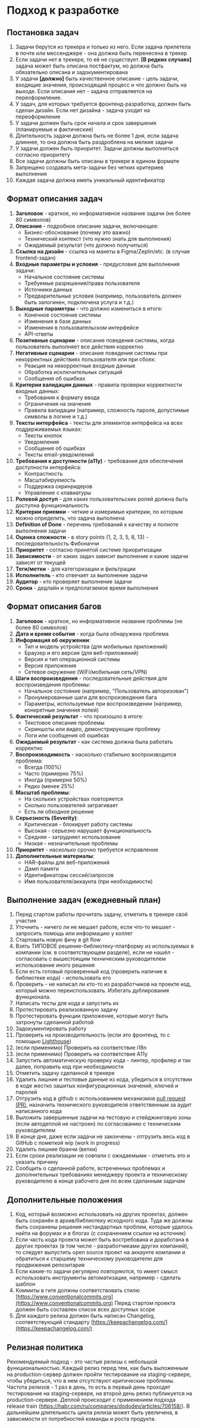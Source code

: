 # Подход к разработке

## Постановка задач

1. Задачи берутся из трекера и только из него. Если задача прилетела в почте или мессенджере - она должна быть перенесена в трекер
2. Если задачи нет в трекере, то её не существует. **[В редких случаях]** задача может быть описана постфактум, но должна быть обязательно описана и задокументирована
3. У задачи **[должно]** быть качественное описание - цель задачи, входящие значения, происходящий процесс и что должно быть на выходе. Если описания нет - задача отправляется на переоформление.
4. У задач, для которых требуется фронтенд-разработка, должен быть сделан дизайн. Если нет дизайна - задача уходит на переоформление
5. У задачи должен быть срок начала и срок завершения (планируемые и фактические)
6. Длительность задачи должна быть не более 1 дня, если задача длиннее, то она должна быть раздроблена на мелкие задачи
7. У задачи должен быть приоритет. Задачи должны выполняться согласно приоритету
8. Все задачи должны быть описаны в трекере в едином формате
9. Запрещено создавать мета-задачи без четких критериев выполнения
10. Каждая задача должна иметь уникальный идентификатор

## Формат описания задач

1. **Заголовок** - краткое, но информативное название задачи (не более 80 символов)
2. **Описание** - подробное описание задачи, включающее:
   - Бизнес-обоснование (почему это важно)
   - Технический контекст (что нужно знать для выполнения)
   - Ожидаемый результат (что должно получиться)
3. **Ссылка на дизайн** - ссылка на макеты в Figma/Zeplin/etc. (в случае frontend-задач)
4. **Входные параметры и условия** - предусловия для выполнения задачи:
   - Начальное состояние системы
   - Требуемые разрешения/права пользователя
   - Источники данных
   - Предварительные условия (например, пользователь должен быть залогинен, подключена услуга и т.д.)
5. **Выходные параметры** - что должно измениться в итоге:
   - Конечное состояние системы
   - Изменения в базе данных
   - Изменения в пользовательском интерфейсе
   - API-ответы
6. **Позитивные сценарии** - описание поведения системы, когда пользователь выполняет все действия корректно
7. **Негативные сценарии** - описание поведения системы при некорректных действиях пользователя или при сбоях:
   - Реакция на некорректные входные данные
   - Обработка исключительных ситуаций
   - Сообщения об ошибках
8. **Критерии валидации данных** - правила проверки корректности входных данных:
   - Требования к формату ввода
   - Ограничения на значения
   - Правила валидации (например, сложность пароля, допустимые символы в логине и т.д.)
9. **Тексты интерфейса** - тексты для элементов интерфейса на всех поддерживаемых языках:
   - Тексты кнопок
   - Уведомления
   - Сообщения об ошибках
   - Тексты email-уведомлений
10. **Требования к доступности (a11y)** - требования для обеспечения доступности интерфейса:
    - Контрастность
    - Масштабируемость
    - Поддержка скринридеров
    - Управление с клавиатуры
11. **Ролевой доступ** - для каких пользовательских ролей должна быть доступна функциональность
12. **Критерии приемки** - четкие и измеримые критерии, по которым можно определить, что задача выполнена
13. **Definition of Done** - перечень требований к качеству и полноте выполнения задачи
14. **Оценка сложности** - в story points (1, 2, 3, 5, 8, 13) - последовательность Фибоначчи
15. **Приоритет** - согласно принятой системе приоритизации
16. **Зависимости** - от каких задач зависит выполнение и какие задачи зависят от текущей
17. **Теги/метки** - для категоризации и фильтрации
18. **Исполнитель** - кто отвечает за выполнение задачи
19. **Аудитор** - кто проверяет выполнение задачи
20. **Сроки** - дедлайн и предполагаемое время выполнения

## Формат описания багов

1. **Заголовок** - краткое, но информативное название проблемы (не более 80 символов)
2. **Дата и время события** - когда была обнаружена проблема
3. **Информация об окружении**:
   - Тип и модель устройства (для мобильных приложений)
   - Браузер и его версия (для веб-приложений)
   - Версия и тип операционной системы
   - Версия приложения
   - Сетевое окружение (WiFi/мобильная сеть/VPN)
4. **Шаги воспроизведения** - последовательные действия для воспроизведения проблемы:
   - Начальное состояние (например, "Пользователь авторизован")
   - Пронумерованные шаги для воспроизведения бага
   - Параметры, используемые при воспроизведении (например, конкретные значения полей)
5. **Фактический результат** - что произошло в итоге:
   - Текстовое описание проблемы
   - Скриншоты или видео, демонстрирующие проблему
   - Логи или сообщения об ошибках
6. **Ожидаемый результат** - как система должна была работать корректно
7. **Воспроизводимость** - насколько стабильно воспроизводится проблема:
   - Всегда (100%)
   - Часто (примерно 75%)
   - Иногда (примерно 50%)
   - Редко (менее 25%)
8. **Масштаб проблемы**:
   - На скольких устройствах повторяется
   - Сколько пользователей затрагивает
   - Есть ли обходное решение
9. **Серьезность (Severity)**:
   - Критическая - блокирует работу системы
   - Высокая - серьезно нарушает функциональность
   - Средняя - затрудняет использование
   - Низкая - незначительные проблемы
10. **Приоритет** - насколько срочно требуется исправление
11. **Дополнительные материалы**:
    - HAR-файлы для веб-приложений
    - Дамп памяти
    - Идентификаторы сессий/запросов
    - Имя пользователя/аккаунта (при необходимости)

## Выполнение задач (ежедневный план)

1. Перед стартом работы прочитать задачу, отметить в трекере своё участие
2. Уточнить - ничего ли не мешает работе, если что-то мешает - запросить помощь или информацию у коллег
3. Стартовать новую фичу в git flow
4. Взять ТИПОВОЕ решение-библиотеку-платформу из используемых в компании (см. в соответствующем разделе), если не нашёл - согласовать с вышестоящим техническим руководителем использование иного решения
5. Если есть готовый проверенный код (проверить наличие в библиотеке кода) - использовать его
6. Проверить - не написал ли кто-то из разработчиков на проекте код, который можно переиспользовать. Избегать дублирования функционала.
7. Написать тесты для кода и запустить их
8. Протестировать реализованную задачу
9. Протестировать функции приложение, которые могут быть затронуты сделанной работой
10. Задокументировать работу
11. Проверить на производительность (если это фронтенд, то с помощью [Lighthouse](https://developers.google.com/web/tools/lighthouse))
12. (если применимо) Проверить на соответствие i18n
13. (если применимо) Проверить на соответствие A11y
14. Запустить автоматическую проверку кода - линтер, профилер и так далее, поправить код при необходимости
15. Отметить задачу сделанной в трекере
16. Удалить лишние и тестовые данные из кода, убедиться в отсутствии в коде жестко зашитых конфигурационных значений, ключей и паролей
17. Отгрузить код в github с использованием механизмов [pull request (PR)](https://rustycrate.ru/%D1%80%D1%83%D0%BA%D0%BE%D0%B2%D0%BE%D0%B4%D1%81%D1%82%D0%B2%D0%B0/2016/03/07/contributing.html), назначить технического руководителя ответственным за аудит написанного кода
18. Выложить завершенные задачи на тестовую и стейджинговую зоны (если автодеплой не настроен) по согласованию с техническим руководителем
19. В конце дня, даже если задачи не закончены - отгрузить весь код в GitHub с пометкой wip (work in progress)
20. Удалить лишние бранчи (ветки)
21. Если сроки реализации не совпали с ожидаемыми - отметить это и указать причину
22. Сообщить о сделанной работе, встреченных проблемах и дополнительных требованиях менеджеру проекта и техническому руководителю в конце рабочего дня по всем сделанным задачам

## Дополнительные положения

1. Код, который возможно использовать на других проектах, должен быть сохранён в архив/библиотеку исходного кода. Туда же должны быть сохранены решения нестандартных проблем, которые удалось найти на форумах и в блогах (с сохранением ссылки на источник)
2. Если часть кода проекта может быть востребована и доработана в других проектах (в том числе - разработчиками других компаний), то следует выпустить open source проект на аккаунте компании и обратиться к старшему техническому руководителю для продвижения репозитария
3. Если какие-то задачи регулярно повторяются, то имеет смысл использовать инструменты автоматизации, например - сделать шаблон
4. Коммиты в гите должны соответствовать стилю [https://www.conventionalcommits.org](https://www.conventionalcommits.org) Перед стартом проекта должен быть составлен список всех доступных scope
5. Для каждого релиза должен быть написан Changelog, соответствующий стандарту [https://keepachangelog.com/](https://keepachangelog.com/)

## Релизная политика

Рекомендуемый подход - это частые релизы с небольшой функциональностью. Каждый релиз перед тем, как быть выложенным на production-сервер должен пройти тестирование на staging-сервере, чтобы убедиться, что в нем отсутствуют критические проблемы. Частота релизов - 1 раз в день, то есть в первый день проходят тестирование на staging-сервере, на второй день релиз публикуется на production-сервере. Деплой происходит с применением подхода release train (<https://habr.com/ru/companies/dododev/articles/706158/>). В дальнейшем длительность цикла релиза может быть увеличена, в зависимости от потребностей команды и роста продукта.
